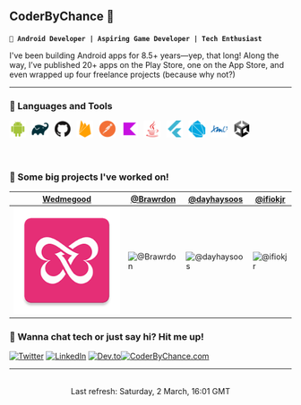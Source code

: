 ## CoderByChance 👋

**`🚀 Android Developer | Aspiring Game Developer | Tech Enthusiast`**

I've been building Android apps for 8.5+ years—yep, that long! Along the way, I’ve published 20+ apps on the Play Store, one on the App Store, and even wrapped up four freelance projects (because why not?)

---

### 🧰 Languages and Tools

<img align="left" alt="Android" width="30px" style="padding-right:10px;" src="https://github.com/devicons/devicon/blob/v2.16.0/icons/android/android-plain.svg"/>
<img align="left" alt="Gradle" width="30px" style="padding-right:10px;" src="https://github.com/devicons/devicon/blob/v2.16.0/icons/gradle/gradle-original.svg"/>
<img align="left" alt="Github" width="30px" style="padding-right:10px;" src="https://github.com/devicons/devicon/blob/v2.16.0/icons/github/github-original.svg"/>
<img align="left" alt="Firebase" width="30px" style="padding-right:10px;" src="https://github.com/devicons/devicon/blob/v2.16.0/icons/firebase/firebase-plain.svg"/>
<img align="left" alt="Postman" width="30px" style="padding-right:10px;" src="https://github.com/devicons/devicon/blob/v2.16.0/icons/postman/postman-plain.svg"/>
<img align="left" alt="Kotlin" width="30px" style="padding-right:10px;" src="https://github.com/devicons/devicon/blob/v2.16.0/icons/kotlin/kotlin-plain.svg"/>
<img align="left" alt="Java" width="30px" style="padding-right:10px;" src="https://github.com/devicons/devicon/blob/v2.16.0/icons/java/java-plain.svg"/>
<img align="left" alt="Flutter" width="30px" style="padding-right:10px;" src="https://github.com/devicons/devicon/blob/v2.16.0/icons/flutter/flutter-plain.svg"/>
<img align="left" alt="Dart" width="30px" style="padding-right:10px;" src="https://github.com/devicons/devicon/blob/v2.16.0/icons/dart/dart-plain.svg"/>
<img align="left" alt="XML" width="30px" style="padding-right:10px;" src="https://github.com/devicons/devicon/blob/v2.16.0/icons/xml/xml-plain.svg"/>
<img align="left" alt="Unity" width="30px" style="padding-right:10px;" src="https://github.com/devicons/devicon/blob/v2.16.0/icons/unity/unity-original.svg"/>
<br/>
<br/>
<br/>
<br/>


<h3>💬 Some big projects I've worked on!</h3>

[Wedmegood](https://play.google.com/store/apps/details?id=com.wedmegood.planner&hl=en_IN) | [@Brawrdon](https://github.com/Brawrdon) | [@dayhaysoos](https://github.com/dayhaysoos) | [@ifiokjr](https://github.com/ifiokjr)
--- | --- | --- | ---
![WedMeGood](https://github.com/RealCoderByChance/realcoderbychance/blob/main/project_icons/wmg.webp) | ![@Brawrdon](https://avatars.githubusercontent.com/Brawrdon?s=150&v=1) | ![@dayhaysoos](https://avatars.githubusercontent.com/dayhaysoos?s=150&v=1) | ![@ifiokjr](https://avatars.githubusercontent.com/ifiokjr?s=150&v=1)


<h3>💬 Wanna chat tech or just say hi? Hit me up!</h3>
<p> <a href="https://x.com/rahulsinghandro" target="_blank"><img alt="Twitter" src="https://img.shields.io/badge/twitter-%231DA1F2.svg?&style=for-the-badge&logo=twitter&logoColor=white" /></a> <a href="https://www.linkedin.com/in/rahul-singh-28261a118/" target="_blank"><img alt="LinkedIn" src="https://img.shields.io/badge/linkedin-%230077B5.svg?&style=for-the-badge&logo=linkedin&logoColor=white" /></a> <a href="https://dev.to/coderbychance" target="_blank"><img alt="Dev.to" src="https://img.shields.io/badge/Dev.to-%2312100E.svg?&style=for-the-badge&logoColor=white" /></a><a href="http://coderbychance.com" target="_blank"><img alt="CoderByChance.com" src="https://img.shields.io/badge/CoderByChance.com-%A4C6390E.svg?&style=for-the-badge&logoColor=white" /></a>
</p>


------------
<p align="center"></br>Last refresh: Saturday, 2 March, 16:01 GMT<br /></p>


